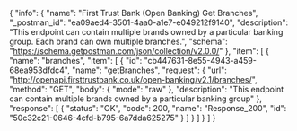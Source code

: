 {
  "info": {
    "name": "First Trust Bank (Open Banking) Get Branches",
    "_postman_id": "ea09aed4-3501-4aa0-a1e7-e049212f9140",
    "description": "This endpoint can contain multiple brands owned by a particular banking group. Each brand can own multiple branches.",
    "schema": "https://schema.getpostman.com/json/collection/v2.0.0/"
  },
  "item": [
    {
      "name": "branches",
      "item": [
        {
          "id": "cb447631-8e55-4943-a459-68ea953dfdc4",
          "name": "getBranches",
          "request": {
            "url": "http://openapi.firsttrustbank.co.uk/open-banking/v2.1/branches/",
            "method": "GET",
            "body": {
              "mode": "raw"
            },
            "description": "This endpoint can contain multiple brands owned by a particular banking group"
          },
          "response": [
            {
              "status": "OK",
              "code": 200,
              "name": "Response_200",
              "id": "50c32c21-0646-4cfd-b795-6a7dda625275"
            }
          ]
        }
      ]
    }
  ]
}